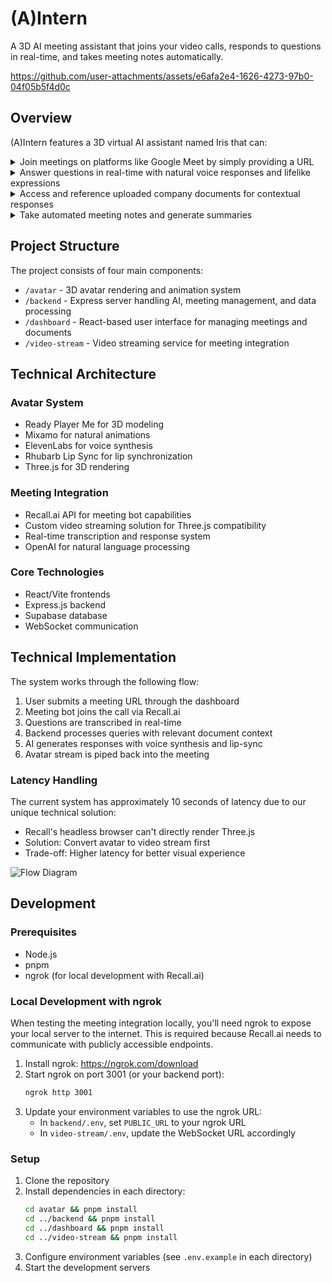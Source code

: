 # (A)Intern

A 3D AI meeting assistant that joins your video calls, responds to questions in real-time, and takes meeting notes automatically.

https://github.com/user-attachments/assets/e6afa2e4-1626-4273-97b0-04f05b5f4d0c

## Overview

(A)Intern features a 3D virtual AI assistant named Iris that can:

<details>
<summary>Join meetings on platforms like Google Meet by simply providing a URL</summary>

![Enter URL](https://github.com/user-attachments/assets/b32e5e28-5a92-465c-b4f5-8e3de35239e6)

</details>

<details>
<summary>Answer questions in real-time with natural voice responses and lifelike expressions</summary>

![In Meeting](https://github.com/user-attachments/assets/c33e46a5-2e69-4d7d-be45-7f330ee2c62a)

</details>

<details>
<summary>Access and reference uploaded company documents for contextual responses</summary>

![image](https://github.com/user-attachments/assets/61af77c3-0eec-46a8-8a6e-e3c37aaaa59a)

</details>

<details>
<summary>Take automated meeting notes and generate summaries</summary>

![Transcript and Summary](https://github.com/user-attachments/assets/21d8f06f-1fc1-40ef-aad4-90c305af949a)

</details>

## Project Structure

The project consists of four main components:

- `/avatar` - 3D avatar rendering and animation system
- `/backend` - Express server handling AI, meeting management, and data processing
- `/dashboard` - React-based user interface for managing meetings and documents
- `/video-stream` - Video streaming service for meeting integration

## Technical Architecture

### Avatar System

- Ready Player Me for 3D modeling
- Mixamo for natural animations
- ElevenLabs for voice synthesis
- Rhubarb Lip Sync for lip synchronization
- Three.js for 3D rendering

### Meeting Integration

- Recall.ai API for meeting bot capabilities
- Custom video streaming solution for Three.js compatibility
- Real-time transcription and response system
- OpenAI for natural language processing

### Core Technologies

- React/Vite frontends
- Express.js backend
- Supabase database
- WebSocket communication

## Technical Implementation

The system works through the following flow:

1. User submits a meeting URL through the dashboard
2. Meeting bot joins the call via Recall.ai
3. Questions are transcribed in real-time
4. Backend processes queries with relevant document context
5. AI generates responses with voice synthesis and lip-sync
6. Avatar stream is piped back into the meeting

### Latency Handling

The current system has approximately 10 seconds of latency due to our unique technical solution:

- Recall's headless browser can't directly render Three.js
- Solution: Convert avatar to video stream first
- Trade-off: Higher latency for better visual experience

![Flow Diagram](https://github.com/user-attachments/assets/d4c49d0a-0bc0-48bf-8da4-7904f82d9f1f)

## Development

### Prerequisites

- Node.js
- pnpm
- ngrok (for local development with Recall.ai)

### Local Development with ngrok

When testing the meeting integration locally, you'll need ngrok to expose your local server to the internet. This is required because Recall.ai needs to communicate with publicly accessible endpoints.

1. Install ngrok: https://ngrok.com/download
2. Start ngrok on port 3001 (or your backend port):
   ```bash
   ngrok http 3001
   ```
3. Update your environment variables to use the ngrok URL:
   - In `backend/.env`, set `PUBLIC_URL` to your ngrok URL
   - In `video-stream/.env`, update the WebSocket URL accordingly

### Setup

1. Clone the repository
2. Install dependencies in each directory:
   ```bash
   cd avatar && pnpm install
   cd ../backend && pnpm install
   cd ../dashboard && pnpm install
   cd ../video-stream && pnpm install
   ```
3. Configure environment variables (see `.env.example` in each directory)
4. Start the development servers
